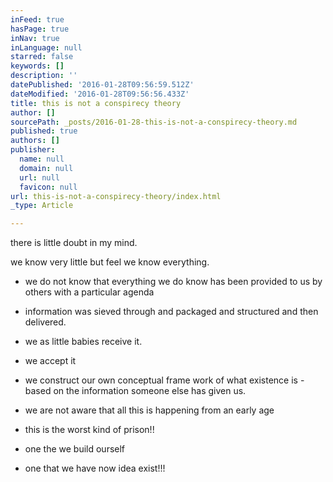 ```yaml
---
inFeed: true
hasPage: true
inNav: true
inLanguage: null
starred: false
keywords: []
description: ''
datePublished: '2016-01-28T09:56:59.512Z'
dateModified: '2016-01-28T09:56:56.433Z'
title: this is not a conspirecy theory
author: []
sourcePath: _posts/2016-01-28-this-is-not-a-conspirecy-theory.md
published: true
authors: []
publisher:
  name: null
  domain: null
  url: null
  favicon: null
url: this-is-not-a-conspirecy-theory/index.html
_type: Article

---
```

there is little doubt in my mind.

we know very little but feel we know everything.

- we do not know that everything we do know has been provided to us by others with a particular agenda

- information was sieved through and packaged and structured and then delivered.

- we as little babies receive it.

- we accept it

- we construct our own conceptual frame work of what existence is - based on the information someone else has given us.

- we are not aware that all this is happening from an early age

- this is the worst kind of prison!!

- one the we build ourself 

- one that we have now idea exist!!!